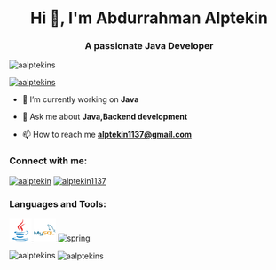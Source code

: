 <h1 align="center">Hi 👋, I'm Abdurrahman Alptekin</h1>
<h3 align="center">A passionate Java Developer</h3>

<p align="left"> <img src="https://komarev.com/ghpvc/?username=aalptekins&label=Profile%20views&color=0e75b6&style=flat" alt="aalptekins" /> </p>

<p align="left"> <a href="https://github.com/ryo-ma/github-profile-trophy"><img src="https://github-profile-trophy.vercel.app/?username=aalptekins" alt="aalptekins" /></a> </p>

- 🔭 I’m currently working on **Java**

- 💬 Ask me about **Java,Backend development**

- 📫 How to reach me **alptekin1137@gmail.com**

<h3 align="left">Connect with me:</h3>
<p align="left">
<a href="https://linkedin.com/in/aalptekin" target="blank"><img align="center" src="https://raw.githubusercontent.com/rahuldkjain/github-profile-readme-generator/master/src/images/icons/Social/linked-in-alt.svg" alt="aalptekin" height="30" width="40" /></a>
<a href="https://www.hackerrank.com/alptekin1137" target="blank"><img align="center" src="https://raw.githubusercontent.com/rahuldkjain/github-profile-readme-generator/master/src/images/icons/Social/hackerrank.svg" alt="alptekin1137" height="30" width="40" /></a>
</p>

<h3 align="left">Languages and Tools:</h3>
<p align="left"> <a href="https://www.java.com" target="_blank" rel="noreferrer"> <img src="https://raw.githubusercontent.com/devicons/devicon/master/icons/java/java-original.svg" alt="java" width="40" height="40"/> </a> <a href="https://www.mysql.com/" target="_blank" rel="noreferrer"> <img src="https://raw.githubusercontent.com/devicons/devicon/master/icons/mysql/mysql-original-wordmark.svg" alt="mysql" width="40" height="40"/> </a> <a href="https://spring.io/" target="_blank" rel="noreferrer"> <img src="https://www.vectorlogo.zone/logos/springio/springio-icon.svg" alt="spring" width="40" height="40"/> </a> </p>

<p><img align="left" src="https://github-readme-stats.vercel.app/api/top-langs?username=aalptekins&show_icons=true&locale=en&layout=compact" alt="aalptekins" /></p>

<p>&nbsp;<img align="center" src="https://github-readme-stats.vercel.app/api?username=aalptekins&show_icons=true&locale=en" alt="aalptekins" /></p>

